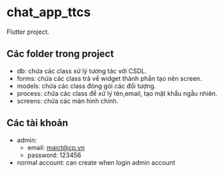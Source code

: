 # chat_app_ttcs

Flutter project.

## Các folder trong project

- db: chứa các class xử lý tương tác với CSDL. 
- forms: chứa các class trả về widget thành phần tạo nên screen. 
- models: chứa các class đóng gói các đối tượng. 
- process: chứa các class để xử lý tên,email, tạo mật khẩu ngẫu nhiên. 
- screens: chứa các màn hình chính.

## Các tài khoản
- admin: 
  - email: maict@cp.vn
  - password: 123456
- normal account: can create when login admin account
